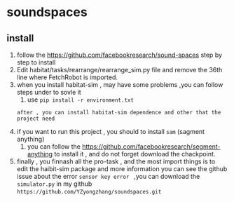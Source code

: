 # soundspaces
## install
1. follow the https://github.com/facebookresearch/sound-spaces step by step to install
2. Edit habitat/tasks/rearrange/rearrange_sim.py file and remove the 36th line where FetchRobot is imported.
3. when you install habitat-sim , may have some problems ,you can follow steps under to sovle it
    1. use `pip install -r environment.txt`
    ```
    after , you can install habitat-sim dependence and other that the project need
    ```
4. if you want to run this project , you should to install `sam` (sagment anything)
    1. you can follow the https://github.com/facebookresearch/segment-anything 
    to install it , and do not forget download the chackpoint.
5. finally , you finnash all the pro-task , and the most import things is to edit the haibit-sim package and more information you can see the github issue about the error `sensor key error ` ,you can download the `simulator.py` in my github `https://github.com/YZyongzhang/soundspaces.git`